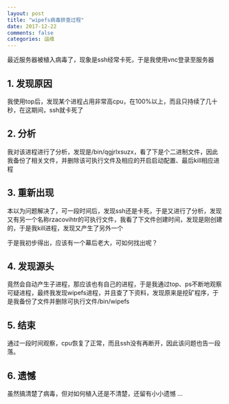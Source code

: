 ```yaml
---
layout: post
title: "wipefs病毒排查过程"
date: 2017-12-22
comments: false
categories: 运维
---
```


最近服务器被植入病毒了，现象是ssh经常卡死，于是我使用vnc登录至服务器

## 1. 发现原因

我使用top后，发现某个进程占用非常高cpu，在100%以上，而且只持续了几十秒，在这期间，ssh就卡死了

## 2. 分析

我对该进程进行了分析，发现是/bin/qgjrlxsuzx，看了下是个二进制文件，因此我备份了相关文件，并删除该可执行文件及相应的开启启动配置、最后kill相应进程

## 3. 重新出现

本以为问题解决了，可一段时间后，发现ssh还是卡死，于是又进行了分析，发现又有另一个名称rzacovihtr的可执行文件，我看了下文件创建时间，发现是刚创建的，于是我kill进程，发现又产生了另外一个

于是我初步得出，应该有一个幕后老大，可如何找出呢？

## 4. 发现源头

竟然会自动产生子进程，那应该也有自己的进程，于是我通过top、ps不断地观察可疑进程，最终我发现wipefs进程，并且查了下资料，发现原来是挖矿程序，于是我备份了文件并删除可执行文件/bin/wipefs

## 5. 结束

通过一段时间观察，cpu恢复了正常，而且ssh没有再断开，因此该问题也告一段落。

## 6. 遗憾

虽然搞清楚了病毒，但对如何植入还是不清楚，还留有小小遗憾 ...